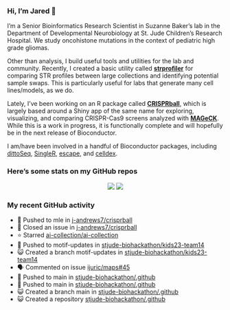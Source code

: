 
<!-- README.md is generated from README.Rmd. Please edit that file -->

### Hi, I’m Jared 👋

I’m a Senior Bioinformatics Research Scientist in Suzanne Baker’s lab in
the Department of Developmental Neurobiology at St. Jude Children’s
Research Hospital. We study oncohistone mutations in the context of
pediatric high grade gliomas.

Other than analysis, I build useful tools and utilities for the lab and
community. Recently, I created a basic utility called
[**strprofiler**](https://github.com/j-andrews7/strprofiler) for
comparing STR profiles between large collections and identifying
potential sample swaps. This is particularly useful for labs that
generate many cell lines/models, as we do.

Lately, I’ve been working on an R package called
[**CRISPRball**](https://github.com/j-andrews7/CRISPRball), which is
largely based around a Shiny app of the same name for exploring,
visualizing, and comparing CRISPR-Cas9 screens analyzed with
[**MAGeCK**](https://sourceforge.net/projects/mageck/). While this is a
work in progress, it is functionally complete and will hopefully be in
the next release of Bioconductor.

I am/have been involved in a handful of Bioconductor packages, including
[dittoSeq](https://bioconductor.org/packages/release/bioc/html/dittoSeq.html),
[SingleR](https://bioconductor.org/packages/release/bioc/html/SingleR.html),
[escape](https://bioconductor.org/packages/release/bioc/html/escape.html),
and
[celldex](http://bioconductor.org/packages/release/data/experiment/html/celldex.html).

### Here’s some stats on my GitHub repos

<p align="center">

<img src="https://github-readme-stats.vercel.app/api?username=j-andrews7&show_icons=true&theme=dracula">
<img src="https://github-readme-stats.vercel.app/api/top-langs/?username=j-andrews7&hide=html,css,jupyter%20notebook&layout=compact">

</p>

### My recent GitHub activity

  - 📨 Pushed to mle in
    [j-andrews7/crisprball](https://github.com/j-andrews7/crisprball)
  - 🎊 Closed an issue in
    [j-andrews7/crisprball](https://github.com/j-andrews7/crisprball)
  - ⭐️ Starred
    [ai-collection/ai-collection](https://github.com/ai-collection/ai-collection)
  - 📨 Pushed to motif-updates in
    [stjude-biohackathon/kids23-team14](https://github.com/stjude-biohackathon/kids23-team14)
  - 😺 Created a branch motif-updates in
    [stjude-biohackathon/kids23-team14](https://github.com/stjude-biohackathon/kids23-team14)
  - 🗣 Commented on issue
    [ijuric/maps\#45](https://github.com/ijuric/maps#45)
  - 📨 Pushed to main in
    [stjude-biohackathon/.github](https://github.com/stjude-biohackathon/.github)
  - 📨 Pushed to main in
    [stjude-biohackathon/.github](https://github.com/stjude-biohackathon/.github)
  - 😺 Created a branch main in
    [stjude-biohackathon/.github](https://github.com/stjude-biohackathon/.github)
  - 😺 Created a repository
    [stjude-biohackathon/.github](https://github.com/stjude-biohackathon/.github)
